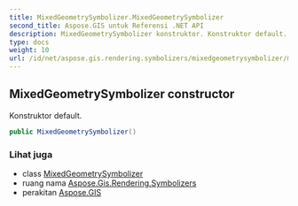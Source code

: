 ```yaml
---
title: MixedGeometrySymbolizer.MixedGeometrySymbolizer
second_title: Aspose.GIS untuk Referensi .NET API
description: MixedGeometrySymbolizer konstruktor. Konstruktor default.
type: docs
weight: 10
url: /id/net/aspose.gis.rendering.symbolizers/mixedgeometrysymbolizer/mixedgeometrysymbolizer/
---
```

## MixedGeometrySymbolizer constructor

Konstruktor default.

```csharp
public MixedGeometrySymbolizer()
```

### Lihat juga

* class [MixedGeometrySymbolizer](../)
* ruang nama [Aspose.Gis.Rendering.Symbolizers](../../mixedgeometrysymbolizer/)
* perakitan [Aspose.GIS](../../../)


